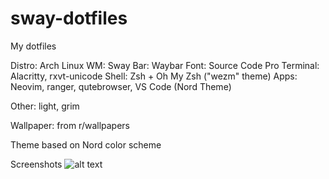 # sway-dotfiles
My dotfiles

Distro: Arch Linux
WM: Sway
Bar: Waybar
Font: Source Code Pro
Terminal: Alacritty, rxvt-unicode
Shell: Zsh + Oh My Zsh ("wezm" theme)
Apps: Neovim, ranger, qutebrowser, VS Code (Nord Theme)

Other: light, grim

Wallpaper: from r/wallpapers

Theme based on Nord color scheme

Screenshots
![alt text](https://i.imgur.com/PGLxWcc.png)
